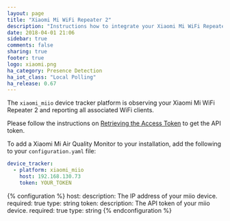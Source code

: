 ```yaml
---
layout: page
title: "Xiaomi Mi WiFi Repeater 2"
description: "Instructions how to integrate your Xiaomi Mi WiFi Repeater 2 within Home Assistant."
date: 2018-04-01 21:06
sidebar: true
comments: false
sharing: true
footer: true
logo: xiaomi.png
ha_category: Presence Detection
ha_iot_class: "Local Polling"
ha_release: 0.67
---
```


The `xiaomi_miio` device tracker platform is observing your Xiaomi Mi WiFi Repeater 2 and reporting all associated WiFi clients.

Please follow the instructions on [Retrieving the Access Token](/components/vacuum.xiaomi_miio/#retrieving-the-access-token) to get the API token.

To add a Xiaomi Mi Air Quality Monitor to your installation, add the following to your `configuration.yaml` file:

```yaml
device_tracker:
  - platform: xiaomi_miio
    host: 192.168.130.73
    token: YOUR_TOKEN
```

{% configuration %}
host:
  description: The IP address of your miio device.
  required: true
  type: string
token:
  description: The API token of your miio device.
  required: true
  type: string
{% endconfiguration %}
